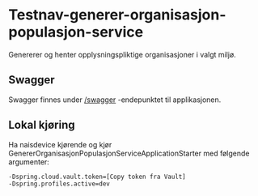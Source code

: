 # Testnav-generer-organisasjon-populasjon-service

Genererer og henter opplysningspliktige organisasjoner i valgt miljø.

## Swagger

Swagger finnes under [/swagger](https://testnav-generer-organisasjon-populasjon-service.intern.dev.nav.no/swagger)
-endepunktet til applikasjonen.

## Lokal kjøring

Ha naisdevice kjørende og kjør GenererOrganisasjonPopulasjonServiceApplicationStarter med følgende argumenter:

```
-Dspring.cloud.vault.token=[Copy token fra Vault]
-Dspring.profiles.active=dev
```
